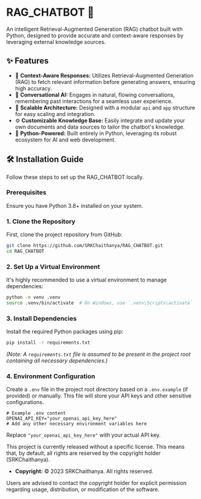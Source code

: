 # RAG_CHATBOT 💬

An intelligent Retrieval-Augmented Generation (RAG) chatbot built with Python, designed to provide accurate and context-aware responses by leveraging external knowledge sources.


## ✨ Features

*   🧠 **Context-Aware Responses:** Utilizes Retrieval-Augmented Generation (RAG) to fetch relevant information before generating answers, ensuring high accuracy.
*   💬 **Conversational AI:** Engages in natural, flowing conversations, remembering past interactions for a seamless user experience.
*   🚀 **Scalable Architecture:** Designed with a modular `api` and `app` structure for easy scaling and integration.
*   ⚙️ **Customizable Knowledge Base:** Easily integrate and update your own documents and data sources to tailor the chatbot's knowledge.
*   🐍 **Python-Powered:** Built entirely in Python, leveraging its robust ecosystem for AI and web development.


## 🛠️ Installation Guide

Follow these steps to set up the RAG_CHATBOT locally.

### Prerequisites

Ensure you have Python 3.8+ installed on your system.

### 1. Clone the Repository

First, clone the project repository from GitHub:

```bash
git clone https://github.com/SRKChaithanya/RAG_CHATBOT.git
cd RAG_CHATBOT
```

### 2. Set Up a Virtual Environment

It's highly recommended to use a virtual environment to manage dependencies:

```bash
python -m venv .venv
source .venv/bin/activate  # On Windows, use `.venv\Scripts\activate`
```

### 3. Install Dependencies

Install the required Python packages using pip:

```bash
pip install -r requirements.txt
```

*(Note: A `requirements.txt` file is assumed to be present in the project root containing all necessary dependencies.)*

### 4. Environment Configuration

Create a `.env` file in the project root directory based on a `.env.example` (if provided) or manually. This file will store your API keys and other sensitive configurations.

```
# Example .env content
OPENAI_API_KEY="your_openai_api_key_here"
# Add any other necessary environment variables here
```

Replace `"your_openai_api_key_here"` with your actual API key.




This project is currently released without a specific license. This means that, by default, all rights are reserved by the copyright holder (SRKChaithanya).

*   **Copyright:** © 2023 SRKChaithanya. All rights reserved.

Users are advised to contact the copyright holder for explicit permission regarding usage, distribution, or modification of the software.
